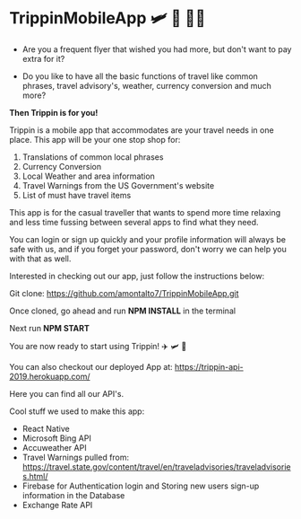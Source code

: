 # TrippinMobileApp 🛩 🚂 🚎🚢 

- Are you a frequent flyer that wished you had more, but don't want to pay extra for it?

- Do you like to have all the basic functions of travel like common phrases, travel advisory's, weather, currency conversion and much more?

**Then Trippin is for you!**

Trippin is a mobile app that accommodates are your travel needs in one place. This app will be your one stop shop for: 
1. Translations of common local phrases
2. Currency Conversion
3. Local Weather and area information
4. Travel Warnings from the US Government's website
5. List of must have travel items

This app is for the casual traveller that wants to spend more time relaxing and less time fussing between several apps to find what they need.

You can login or sign up quickly and your profile information will always be safe with us, and if you forget your password, don't worry we can help you with that as well.

Interested in checking out our app, just follow the instructions below:

Git clone: https://github.com/amontalto7/TrippinMobileApp.git

Once cloned, go ahead and run **NPM INSTALL** in the terminal

Next run **NPM START**

You are now ready to start using Trippin! ✈️ 🛩 🛫 

You can also checkout our deployed App at: https://trippin-api-2019.herokuapp.com/

Here you can find all our API's. 


Cool stuff we used to make this app:
- React Native
- Microsoft Bing API
- Accuweather API
- Travel Warnings pulled from: https://travel.state.gov/content/travel/en/traveladvisories/traveladvisories.html/
- Firebase for Authentication login and Storing new users sign-up information in the Database
- Exchange Rate API
